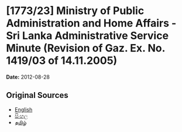# [1773/23] Ministry of Public Administration and Home Affairs - Sri Lanka Administrative Service Minute (Revision of Gaz. Ex. No. 1419/03 of 14.11.2005)

**Date:** 2012-08-28

## Original Sources

- [English](https://documents.gov.lk/view/extra-gazettes/2012/8/1773-23_E.pdf)
- [සිංහල](https://documents.gov.lk/view/extra-gazettes/2012/8/1773-23_S.pdf)
- [தமிழ்](https://documents.gov.lk/view/extra-gazettes/2012/8/1773-23_T.pdf)
